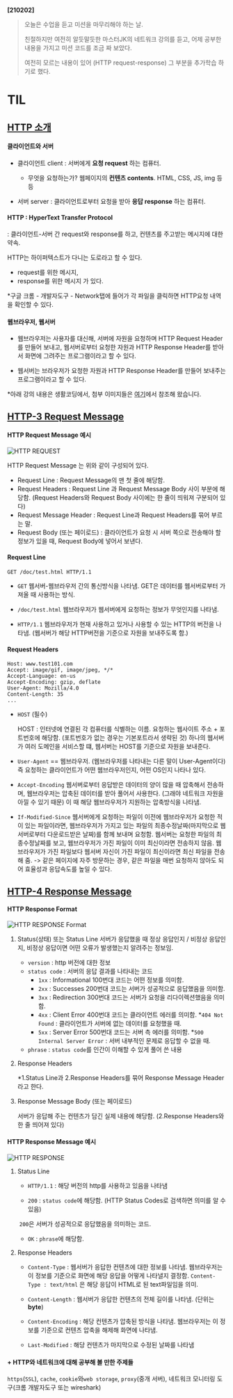 **[210202]**



> 오늘은 수업을 듣고 미션을 마무리해야 하는 날.
>
> 친절하지만 여전히 알듯말듯한 마스터JK의 네트워크 강의를 듣고,
> 어제 공부한 내용을 가지고 미션 코드를 조금 짜 보았다.
>
> 여전히 모르는 내용이 있어 (HTTP request-response) 그 부분을 추가학습 하기로 했다.



# TIL

## [HTTP 소개](https://opentutorials.org/course/3385/21673)

#### 클라이언트와 서버

- 클라이언트 client
  : 서버에게 **요청 request** 하는 컴퓨터.
  * 무엇을 요청하는가? 웹페이지의 **컨텐츠 contents**.
    HTML, CSS, JS, img 등등

- 서버 server
  : 클라이언트로부터 요청을 받아 **응답 response** 하는 컴퓨터.

#### HTTP : HyperText Transfer Protocol

 : 클라이언트-서버 간 request와 response를 하고, 컨텐츠를 주고받는 메시지에 대한 약속.

HTTP는 하이퍼텍스트가 다니는 도로라고 할 수 있다.

- request를 위한 메시지,
- response를 위한 메시지 가 있다.

*구글 크롬 - 개발자도구 - Network탭에 들어가 각 파일을 클릭하면 HTTP요청 내역을 확인할 수 있다.

#### 웹브라우저, 웹서버

- 웹브라우저는 사용자를 대신해,
  서버에 자원을 요청하며 HTTP Request Header를 만들어 보내고,
  웹서버로부터 요청한 자원과 HTTP Response Header를 받아서 화면에 그려주는 프로그램이라고 할 수 있다.

- 웹서버는 브라우저가 요청한 자원과 HTTP Response Header를 만들어 보내주는 프로그램이라고 할 수 있다.



*아래 강의 내용은 생활코딩에서, 첨부 이미지들은 [여기](https://www3.ntu.edu.sg/home/ehchua/programming/webprogramming/HTTP_Basics.html)에서 참조해 왔습니다.

## [HTTP-3 Request Message](https://opentutorials.org/course/3385/21674)

#### HTTP Request Message 예시

![HTTP REQUEST](https://www3.ntu.edu.sg/home/ehchua/programming/webprogramming/images/HTTP_RequestMessageExample.png)

HTTP Request Message 는 위와 같이 구성되어 있다.

- Request Line
  : Request Message의 맨 첫 줄에 해당함.
- Request Headers
  : Request Line 과 Request Message Body 사이 부분에 해당함.
  (Request Headers와 Request Body 사이에는 한 줄이 띄워져 구분되어 있다)
- Request Message Header
  : Request Line과 Request Headers를 묶어 부르는 말.
- Request Body (또는 페이로드)
  : 클라이언트가 요청 시 서버 쪽으로 전송해야 할 정보가 있을 때, Request Body에 넣어서 보낸다.

#### Request Line

```
GET /doc/test.html HTTP/1.1
```

- `GET`
  웹서버-웹브라우저 간의 통신방식을 나타냄.
  GET은 데이터를 웹서버로부터 가져올 때 사용하는 방식.
- `/doc/test.html`
  웹브라우저가 웹서버에게 요청하는 정보가 무엇인지를 나타냄.

- `HTTP/1.1`
  웹브라우저가 현재 사용하고 있거나 사용할 수 있는 HTTP의 버전을 나타냄.
  (웹서버가 해당 HTTP버전을 기준으로 자원을 보내주도록 함.)

#### Request Headers

```
Host: www.test101.com
Accept: image/gif, image/jpeg, */*
Accept-Language: en-us
Accept-Encoding: gzip, deflate
User-Agent: Mozilla/4.0
Content-Length: 35
...
```

- `HOST` (필수)

  HOST : 인터넷에 연결된 각 컴퓨터를 식별하는 이름.
  요청하는 웹사이트 주소 + 포트번호에 해당함. (포트번호가 없는 경우는 기본포트라서 생략된 것)
  하나의 웹서버가 여러 도메인을 서비스할 떄, 웹서버는 HOST를 기준으로 자원을 보내준다. 

- `User-Agent`
  == 웹브라우저. (웹브라우저를 나타내는 다른 말이 User-Agent이다)
  즉 요청하는 클라이언트가 어떤 웹브라우저인지, 어떤 OS인지 나타나 있다.

- `Accept-Encoding`
  웹서버로부터 응답받은 데이터의 양이 많을 때 압축해서 전송하며, 웹브라우저는 압축된 데이터를 받아 풀어서 사용한다. (그래야 네트워크 자원을 아낄 수 있기 때문)
  이 때 해당 웹브라우저가 지원하는 압축방식을 나타냄.
- `If-Modified-Since`
  웹서버에게 요청하는 파일이 이전에 웹브라우저가 요청한 적이 있는 파일이라면,
  웹브라우저가 가지고 있는 파일의 최종수정날짜(마지막으로 웹서버로부터 다운로드받은 날짜)를 함께 보내며 요청함.
  웹서버는 요청한 파일의 최종수정날짜를 보고, 
  웹브라우저가 가진 파일이 이미 최신이라면 전송하지 않음.
  웹브라우저가 가진 파일보다 웹서버 자신이 가진 파일이 최신이라면 최신 파일을 전송해 줌.
  -> 같은 페이지에 자주 방문하는 경우, 같은 파일을 매번 요청하지 않아도 되어 효율성과 응답속도를 높일 수 있다.



## [HTTP-4 Response Message](https://opentutorials.org/course/3385/21675)



#### HTTP Response Format

![HTTP RESPONSE Format](https://jsstudygroup.github.io/jsStudyBlog/assets/images/post/http_resHeader.jpg)

1. Status(상태) 또는 Status Line
   서버가 응답했을 때 정상 응답인지 / 비정상 응답인지,
   비정상 응답이면 어떤 오류가 발생했는지 알려주는 정보임.

   - `version` : http 버전에 대한 정보
   - `status code` : 서버의 응답 결과를 나타내는 코드
     - `1xx` : Informational
       100번대 코드는 어떤 정보를 의미함.
     - `2xx` : Successes
       200번대 코드는 서버가 성공적으로 응답했음을 의미함.
     - `3xx` : Redirection
       300번대 코드는 서버가 요청을 리다이렉션했음을 의미함.
     - `4xx` : Client Error
       400번대 코드는 클라이언트 에러를 의미함.
       *`404 Not Found` : 클라이언트가 서버에 없는 데이터를 요청했을 때.
     - `5xx` : Server Error
       500번대 코드는 서버 측 에러를 의미함.
       *`500 Internal Server Error` : 서버 내부적인 문제로 응답할 수 없을 때.
   - `phrase` : `status code`를 인간이 이해할 수 있게 풀어 쓴 내용

2. Response Headers

   *1.Status Line과 2.Response Headers를 묶어 Response Message Header라고 한다.

3. Response Message Body (또는 페이로드)

   서버가 응답해 주는 컨텐츠가 담긴 실제 내용에 해당함.
   (2.Response Headers와 한 줄 띄어져 있다)



#### HTTP Response Message 예시

![HTTP RESPONSE](https://www3.ntu.edu.sg/home/ehchua/programming/webprogramming/images/HTTP_ResponseMessageExample.png)

1. Status Line

   - `HTTP/1.1` : 해당 버전의 http를 사용하고 있음을 나타냄

   - `200` : `status code`에 해당함. (HTTP Status Codes로 검색하면 의미를 알 수 있음)

   ​		`200`은 서버가 성공적으로 응답했음을 의미하는 코드.

   - `OK` : `phrase`에 해당함.

2. Response Headers

   - `Content-Type` : 웹서버가 응답한 컨텐츠에 대한 정보를 나타냄.
     웹브라우저는 이 정보를 기준으로 화면에 해당 응답을 어떻게 나타낼지 결정함.
     `Content-Type : text/html` 은 해당 응답이 HTML로 된 text파일임을 의미.

   - `Content-Length` : 웹서버가 응답한 컨텐츠의 전체 길이를 나타냄. (단위는 **byte**)
   - `Content-Encoding` : 해당 컨텐츠가 압축된 방식을 나타냄.
     웹브라우저는 이 정보를 기준으로 컨텐츠 압축을 해제해 화면에 나타냄.
   - `Last-Modified` : 해당 컨텐츠가 마지막으로 수정된 날짜를 나타냄



#### + HTTP와 네트워크에 대해 공부해 볼 만한 주제들

`https`(`SSL`), `cache`, `cookie`와`web storage`, `proxy`(중개 서버), 네트워크 모니터링 도구(크롬 개발자도구 또는 wireshark)

